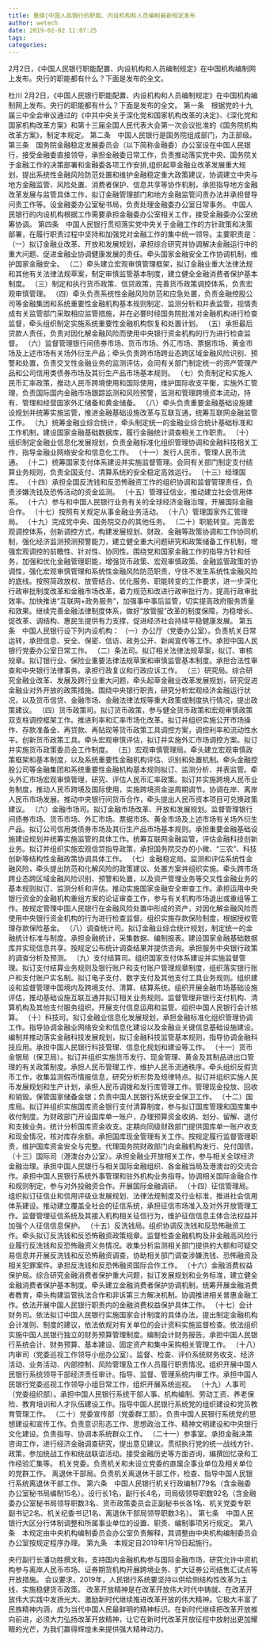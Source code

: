 ```yaml
---
title: 重磅|中国人民银行的职能、内设机构和人员编制最新规定发布
author: wetech
date: 2019-02-02 11:07:25
tags: 
categories: 
---
```

2月2日，《中国人民银行职能配置、内设机构和人员编制规定》在中国机构编制网上发布。央行的职能都有什么？下面是发布的全文。
<!-- more -->
杜川
2月2日，《中国人民银行职能配置、内设机构和人员编制规定》在中国机构编制网上发布。央行的职能都有什么？下面是发布的全文。
第一条　根据党的十九届三中全会审议通过的《中共中央关于深化党和国家机构改革的决定》、《深化党和国家机构改革方案》和第十三届全国人民代表大会第一次会议批准的《国务院机构改革方案》，制定本规定。
第二条　中国人民银行是国务院组成部门，为正部级。
第三条　国务院金融稳定发展委员会（以下简称金融委）办公室设在中国人民银行，接受金融委直接领导，承担金融委日常工作，负责推动落实党中央、国务院关于金融工作的决策部署和金融委各项工作安排,组织起草金融业改革发展重大规划，提出系统性金融风险防范处置和维护金融稳定重大政策建议，协调建立中央与地方金融监管、风险处置、消费者保护、信息共享等协作机制，承担指导地方金融改革发展与监管具体工作，拟订金融管理部门和地方金融监管问责办法并承担督导问责工作等。设金融委办公室秘书局，负责处理金融委办公室日常事务。
中国人民银行的内设机构根据工作需要承担金融委办公室相关工作，接受金融委办公室统筹协调。
第四条　中国人民银行贯彻落实党中央关于金融工作的方针政策和决策部署，在履行职责过程中坚持和加强党对金融工作的集中统一领导。主要职责是：
（一）拟订金融业改革、开放和发展规划，承担综合研究并协调解决金融运行中的重大问题、促进金融业协调健康发展的责任。牵头国家金融安全工作协调机制，维护国家金融安全。
（二）牵头建立宏观审慎管理框架，拟订金融业重大法律法规和其他有关法律法规草案，制定审慎监管基本制度，建立健全金融消费者保护基本制度。
（三）制定和执行货币政策、信贷政策，完善货币政策调控体系，负责宏观审慎管理。
（四）牵头负责系统性金融风险防范和应急处置，负责金融控股公司等金融集团和系统重要性金融机构基本规则制定、监测分析和并表监管，视情责成有关监管部门采取相应监管措施，并在必要时经国务院批准对金融机构进行检查监督，牵头组织制定实施系统重要性金融机构恢复和处置计划。
（五）承担最后贷款人责任，负责对因化解金融风险而使用中央银行资金机构的行为进行检查监督。
（六）监督管理银行间债券市场、货币市场、外汇市场、票据市场、黄金市场及上述市场有关场外衍生产品；牵头负责跨市场跨业态跨区域金融风险识别、预警和处置，负责交叉性金融业务的监测评估，会同有关部门制定统一的资产管理产品和公司信用类债券市场及其衍生产品市场基本规则。
（七）负责制定和实施人民币汇率政策，推动人民币跨境使用和国际使用，维护国际收支平衡，实施外汇管理，负责国际国内金融市场跟踪监测和风险预警，监测和管理跨境资本流动，持有、管理和经营国家外汇储备和黄金储备。
（八）牵头负责重要金融基础设施建设规划并统筹实施监管，推进金融基础设施改革与互联互通，统筹互联网金融监管工作。
（九）统筹金融业综合统计，牵头制定统一的金融业综合统计基础标准和工作机制，建设国家金融基础数据库，履行金融统计调查相关工作职责。
（十）组织制定金融业信息化发展规划，负责金融标准化组织管理协调和金融科技相关工作，指导金融业网络安全和信息化工作。
（十一）发行人民币，管理人民币流通。
（十二）统筹国家支付体系建设并实施监督管理。会同有关部门制定支付结算业务规则，负责全国支付、清算系统的安全稳定高效运行。
（十三）经理国库。
（十四）承担全国反洗钱和反恐怖融资工作的组织协调和监督管理责任，负责涉嫌洗钱及恐怖活动的资金监测。
（十五）管理征信业，推动建立社会信用体系。
（十六）参与和中国人民银行业务有关的全球经济金融治理，开展国际金融合作。
（十七）按照有关规定从事金融业务活动。
（十八）管理国家外汇管理局。
（十九）完成党中央、国务院交办的其他任务。
（二十）职能转变。完善宏观调控体系，创新调控方式，构建发展规划、财政、金融等政策协调和工作协同机制，强化经济监测预测预警能力，建立健全重大问题研究和政策储备工作机制，增强宏观调控的前瞻性、针对性、协同性。围绕党和国家金融工作的指导方针和任务，加强和优化金融管理职能，增强货币政策、宏观审慎政策、金融监管政策的协调性，强化宏观审慎管理和系统性金融风险防范职责，守住不发生系统性金融风险的底线。按照简政放权、放管结合、优化服务、职能转变的工作要求，进一步深化行政审批制度改革和金融市场改革，着力规范和改进行政审批行为，提高行政审批效率。加快推进“互联网+政务服务”，加强事中事后监管，切实提高政府服务质量和效果。继续完善金融法律制度体系，做好“放管服”改革的制度保障，为稳增长、促改革、调结构、惠民生提供有力支撑，促进经济社会持续平稳健康发展。
第五条　中国人民银行设下列内设机构：
（一）办公厅（党委办公室）。负责机关日常运转，承担信息、安全、保密、信访、政务公开、新闻宣传等工作。承担中国人民银行党委办公室日常工作。
（二）条法司。拟订相关法律法规草案，拟订、审核规章。拟订银行业、保险业重要法律法规草案和审慎监管基本制度。承担合法性审查和中央银行法律事务。承担行政复议和行政应诉工作。
（三）研究局。综合研究金融业改革、发展及跨行业重大问题，牵头起草金融业改革发展规划，研究促进金融业对外开放的政策措施。围绕中央银行职责，研究分析宏观经济金融运行状况，以及货币信贷、金融市场、金融法律法规等重大政策或制度执行情况，提出政策建议。
（四）货币政策司。拟订货币政策，参与健全货币政策和宏观审慎政策双支柱调控框架工作。推进利率和汇率市场化改革。拟订并组织实施公开市场操作、存款准备金、再贷款、再贴现等货币政策工具调控方案，调控利率和流动性水平。创新货币政策工具。牵头宏观审慎评估，拟订并实施外汇市场调控方案。拟订并实施货币政策委员会工作制度。
（五）宏观审慎管理局。牵头建立宏观审慎政策框架和基本制度，以及系统重要性金融机构评估、识别和处置机制。牵头金融控股公司等金融集团和系统重要性金融机构基本规则拟订、监测分析、并表监管。牵头外汇市场宏观审慎管理，研究、评估人民币汇率政策。拟订并实施跨境人民币业务制度，推动人民币跨境及国际使用，实施跨境资金逆周期调节。协调在岸、离岸人民币市场发展。推动中央银行间货币合作，牵头提出人民币资本项目可兑换政策建议。
（六）金融市场司。拟订金融市场改革、开放和发展规划。监督管理银行间债券市场、货币市场、外汇市场、票据市场、黄金市场及上述市场有关场外衍生产品。拟订公司信用类债券市场及其衍生产品市场基本规则。承担重要金融基础设施建设规划并统筹实施监管的具体工作。统筹互联网金融监管，评估金融科技创新业务。拟订并组织实施宏观信贷指导政策，承担国务院交办的小微、“三农”、科技创新等结构性金融政策协调具体工作。
（七）金融稳定局。监测和评估系统性金融风险，牵头提出防范和化解风险的政策建议、处置方案并组织实施。牵头跨市场跨业态跨区域金融风险识别、预警和处置，以及资产管理业务等交叉性金融业务的基本规则拟订、监测分析和评估。推动实施国家金融安全审查工作。承担运用中央银行资金的金融机构重组方案的论证审查工作，参与有关机构市场退出或重组等工作。按规定管理中国人民银行在金融风险处置中形成的资产，对因化解金融风险而使用中央银行资金机构的行为进行检查监督。组织实施存款保险制度，根据授权管理存款保险基金。
（八）调查统计司。拟订金融业综合统计规划，制定统一的金融统计标准与制度。承担金融统计，采集数据、编制报表。建设国家金融基础数据库并实现信息共享。按规定公布统计调查结果并提供咨询。承担服务中央银行政策的调查分析及预测。
（九）支付结算司。组织国家支付体系建设并实施监督管理。拟订支付结算业务规则及银行账户和支付账户管理规章制度，组织落实银行账户和支付账户实名制。拟订电子支付、数字支付及其他支付工具业务规则。组织建设和监督管理中国境内及跨境支付、清算、结算系统。组织开展金融市场基础设施评估，推动基础设施互联互通并拟订相关业务规则。监督管理非银行支付机构、清算机构及其他支付服务组织。开展支付信息运用和监管。组织中国人民银行会计核算。
（十）科技司。拟订金融业信息化发展规划，承担金融标准化组织管理协调工作。指导协调金融业网络安全和信息化建设以及金融业关键信息基础设施建设。编制并推动落实金融科技发展规划，拟订金融科技监管基本规则，指导协调金融科技应用。承担中国人民银行科技管理、信息化规划和建设等工作。
（十一）货币金银局（保卫局）。拟订并组织实施货币发行、现金管理、黄金及其制品进出口管理的有关政策制度。承担人民币管理工作，维护人民币流通秩序。牵头组织反假货币工作，收集监测假币情报信息，研究分析形势及规律特点。拟订并组织实施人民币发展规划和生产计划，承担人民币调拨和发行库管理工作。管理现金投放、回收和销毁。保管国家储备金银；负责中国人民银行系统安全保卫工作。
（十二）国库局。拟订并组织实施国库资金银行支付清算制度，参与拟订国库管理和国库集中收付制度。为财政部门开设国库单一账户，办理预算资金收纳、划分、留解、退付和支拨业务。统计分析国库资金收支。定期向同级财政部门提供国库单一账户收支和现金情况，核对库存余额。承担国库现金管理有关工作。按规定履行监督管理职责，维护国库资金安全与完整。代理国务院财政部门向金融机构发行、兑付国债。
（十三）国际司（港澳台办公室）。承担金融业开放相关工作，参与相关全球经济金融治理。承担中国人民银行与相关国际金融组织、各金融当局及港澳台的交流合作。承担中国人民银行系统外事管理和驻外机构业务指导。协调相关国际金融合作和规则制定，参与对外投融资合作。开展国际金融调研。
（十四）征信管理局。组织拟订征信业和信用评级业发展规划、法律法规制度及行业标准，推进社会信用体系建设。推动建立覆盖全社会的征信系统，承担征信市场准入及对外开放管理工作。监督管理征信系统及其接入机构相关征信行为，维护征信信息主体合法权益并加强个人征信信息保护。
（十五）反洗钱局。组织协调反洗钱和反恐怖融资工作。牵头拟订反洗钱和反恐怖融资政策规章。监督检查金融机构及非金融高风险行业履行反洗钱和反恐怖融资义务情况。收集分析监测相关部门提供的大额和可疑交易信息并开展反洗钱和反恐怖融资调查，协助相关部门调查涉嫌洗钱、恐怖融资及相关犯罪案件。承担反洗钱和反恐怖融资国际合作工作。
（十六）金融消费权益保护局。综合研究金融消费者保护重大问题，拟订发展规划和业务标准，建立健全金融消费者保护基本制度。牵头建立金融消费者保护协调机制，统筹开展金融消费者教育，牵头构建监管执法合作和非诉第三方解决机制。协调推进相关普惠金融工作。依法开展中国人民银行职责内的金融消费权益保护具体工作。
（十七）会计财务司。依法拟订中国人民银行实施国家会计制度的具体办法，提出制定金融机构会计准则、制度的建议，依法依规对有关单位的会计资料实施监督检查。依法组织实施中国人民银行独立的财务预算管理制度。编制会计财务报告。承担中国人民银行系统会计、财务预算、基本建设、固定资产和集中采购相关管理工作。
（十八）内审司（党委巡视工作领导小组办公室）。监督、检查、评价系统财务收支、经济活动、业务活动、内部控制、风险管理及工作人员履行职责情况。组织开展中国人民银行系统领导干部经济责任审计。指导、监督、管理系统内审工作。承担中国人民银行党委巡视工作领导小组日常工作，组织开展系统巡视。
（十九）人事司（党委组织部）。承担中国人民银行系统干部人事、机构编制、劳动工资、养老保险、教育培训和人才队伍建设工作。指导中国人民银行系统党的组织建设和党员教育管理工作。
（二十）党委宣传部（党委群工部）。负责中国人民银行系统党的思想建设和宣传工作。负责意识形态工作、思想政治工作、精神文明建设和中央银行文化建设。负责指导、协调本系统群众工作。
（二十一）参事室。承担金融决策咨询工作，进行经济金融调查研究，提出意见建议。贯彻执行党的统一战线方针、政策，参加统战工作和统战联谊活动。接受金融历史等方面咨询，编撰回忆录和工作经验汇集等。
机关党委。负责机关和未设立党委的直属企事业单位及相关单位的党群工作。
离退休干部局。负责机关离退休干部工作，检查、指导中国人民银行系统离退休干部工作。
第六条　中国人民银行机关行政编制779名（含金融委办公室秘书局编制15名）。设行长1名，副行长4名，司局级领导职数92名（含金融委办公室秘书局领导职数3名、货币政策委员会正副秘书长各1名、机关党委专职副书记2名、机关纪委书记1名、离退休干部局领导职数3名）。
第七条　中国人民银行大区分行体制调整和所属事业单位的设置、职责、编制事项另行规定。
第八条　本规定由中央机构编制委员会办公室负责解释，其调整由中央机构编制委员会办公室按规定程序办理。
第九条　本规定自2019年1月19日起施行。
 
 
央行副行长潘功胜撰文称，支持国内金融机构参与国际金融市场，研究允许中资机构参与离岸人民币市场、证券期货机构开展跨境业务、扩大证券公司结售汇试点等开放措施。
会议要求，2019年，人民银行系统要坚持以供给侧结构性改革为主线，实施稳健货币政策。
改革开放精神是在改革开放伟大时代中铸就、在改革开放伟大实践中发扬光大、激励新时代继续推进改革开放的伟大精神。它极大丰富了民族精神内涵，成为当代中国人民最鲜明的精神标识。在新时代继续把改革开放推向前进，必须大力弘扬改革开放精神，让它在新时代改革开放征程中放射出更加耀眼的光芒，为我们赢得辉煌未来提供强大精神动力。
